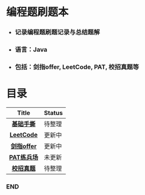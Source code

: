 # 编程题刷题本

- ### 记录编程题刷题记录与总结题解
- ### 语言：Java
- ### 包括：剑指offer,  LeetCode,  PAT,  校招真题等



# 目录

| Title | Status |
| :-------------: | ------------- |
| __[基础手撕](https://github.com/anliux/PracticePool/tree/master/base)__ | 待整理 |
| __[LeetCode](https://github.com/anliux/PracticePool/tree/master/LeetCode)__ | 更新中 |
| __[剑指offer](https://github.com/anliux/PracticePool/tree/master/jzoffer)__ | 更新中 |
| __[PAT练兵场](https://github.com/anliux/PracticePool/tree/master/PAT)__ | 未更新 |
| __[校招真题](https://github.com/anliux/PracticePool/tree/master/campus)__ | 待整理 |



### END
